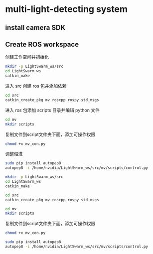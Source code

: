 # multi-light-detecting system
## install camera SDK

## Create ROS workspace
创建工作空间并初始化
```bash
mkdir -p LightSwarm_ws/src
cd LightSwarm_ws
catkin_make
```
进入 src 创建 ros 包并添加依赖
```bash
cd src
catkin_create_pkg mv roscpp rospy std_msgs
```
进入 ros 包添加 scripts 目录并编辑 python 文件
```bash
cd mv
mkdir scripts
```
复制文件到script文件夹下面，添加可操作权限
```bash
chmod +x mv_con.py
```
调整缩进
```bash
sudo pip install autopep8
autopep8 -i /home/nvidia/LightSwarm_ws/src/mv/scripts/control.py
```
```bash
mkdir -p LightSwarm_ws/src
cd LightSwarm_ws
catkin_make

cd src
catkin_create_pkg mv roscpp rospy std_msgs

cd mv
mkdir scripts
```
复制文件到script文件夹下面，添加可操作权限
```bash
chmod +x mv_con.py

sudo pip install autopep8
autopep8 -i /home/nvidia/LightSwarm_ws/src/mv/scripts/control.py
```


